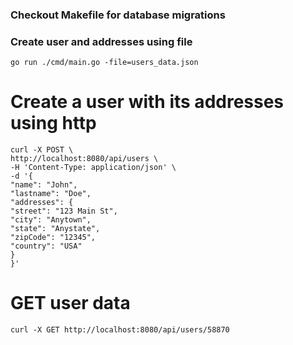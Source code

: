 ### Checkout Makefile for database migrations

### Create user and addresses using file
```go run ./cmd/main.go -file=users_data.json```

# Create a user with its addresses using http
```
curl -X POST \
http://localhost:8080/api/users \
-H 'Content-Type: application/json' \
-d '{
"name": "John",
"lastname": "Doe",
"addresses": {
"street": "123 Main St",
"city": "Anytown",
"state": "Anystate",
"zipCode": "12345",
"country": "USA"
}
}' 
```

# GET user data
``` curl -X GET http://localhost:8080/api/users/58870 ```
